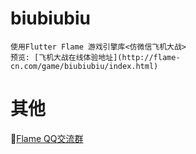 # biubiubiu

    使用Flutter Flame 游戏引擎库<仿微信飞机大战>
    预览: [飞机大战在线体验地址](http://flame-cn.com/game/biubiubiu/index.html)

# 其他
   🐧[Flame QQ交流群](https://jq.qq.com/?_wv=1027&k=5ETLFm3)